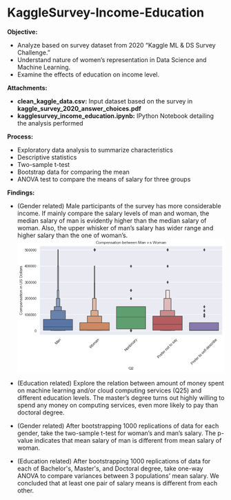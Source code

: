 # KaggleSurvey-Income-Education
**Objective:**
- Analyze based on survey dataset from 2020 “Kaggle ML & DS Survey Challenge.”
- Understand nature of women’s representation in Data Science and Machine Learning.
- Examine the effects of education on income level.

**Attachments:**
- **clean_kaggle_data.csv:** Input dataset based on the survey in **kaggle_survey_2020_answer_choices.pdf**
- **kagglesurvey_income_education.ipynb:** IPython Notebook detailing the analysis performed

**Process:**
- Exploratory data analysis to summarize characteristics
- Descriptive statistics
- Two-sample t-test
- Bootstrap data for comparing the mean
- ANOVA test to compare the means of salary for three groups

**Findings:**
- (Gender related) Male participants of the survey has more considerable income. If mainly compare the salary levels of man and woman, the median salary of man is evidently higher than the median salary of woman. Also, the upper whisker of man’s salary has wider range and higher salary than the one of woman’s.
![alt text](https://github.com/elenayinyin/KaggleSurvey-Income-Education/blob/main/Compensation_between_Man_Woman.png)

- (Education related) Explore the relation between amount of money spent on machine learning and/or cloud computing services (Q25) and different education levels. The master’s degree turns out highly willing to spend any money on computing services, even more likely to pay than doctoral degree.

- (Gender related) After bootstrapping 1000 replications of data for each gender, take the two-sample t-test for woman’s and man’s salary. The p-value indicates that mean salary of man is different from mean salary of woman.

- (Education related) After bootstrapping 1000 replications of data for each of Bachelor's, Master's, and Doctoral degree, take one-way ANOVA to compare variances between 3 populations’ mean salary. We concluded that at least one pair of salary means is different from each other.
